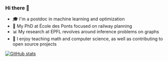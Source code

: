 ### Hi there 👋

- 🎓 I'm a postdoc in machine learning and optimization
- 🚂 My PhD at École des Ponts focused on railway planning
- 📊 My research at EPFL revolves around inference problems on graphs
- 🏫 I enjoy teaching math and computer science, as well as contributing to open source projects

[![GitHub stats](https://github-readme-stats.vercel.app/api?username=gdalle)](https://github.com/anuraghazra/github-readme-stats)
